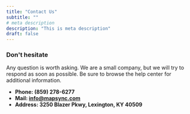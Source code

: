 ```yaml
---
title: "Contact Us"
subtitle: ""
# meta description
description: "This is meta description"
draft: false
---
```



### Don't hesitate
Any question is worth asking. We are a small company, but we will try to respond as soon as possible. Be sure to browse the help center for additional information.

* **Phone: (859) 278-6277** 
* **Mail: info@mapsync.com**
* **Address: 3250 Blazer Pkwy, Lexington, KY 40509**